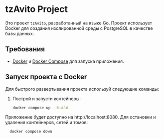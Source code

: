 # tzAvito Project

Это проект `tzAvito`, разработанный на языке Go. Проект использует Docker для создания изолированной среды с PostgreSQL в качестве базы данных.

## Требования

- [Docker](https://www.docker.com/) и [Docker Compose](https://docs.docker.com/compose/) для запуска приложения.

## Запуск проекта с Docker

Для быстрого развертывания проекта используй следующие команды:

1. Построй и запусти контейнеры:
   ```bash
   docker compose up --build
Приложение будет доступно на http://localhost:8080.
Для остановки и удаления контейнеров, сетей и томов:
```bash
  docker compose down

